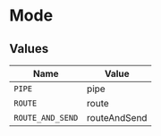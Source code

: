 # Mode


## Values

| Name             | Value            |
| ---------------- | ---------------- |
| `PIPE`           | pipe             |
| `ROUTE`          | route            |
| `ROUTE_AND_SEND` | routeAndSend     |